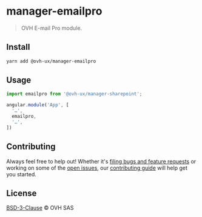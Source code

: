 # manager-emailpro

> OVH E-mail Pro module.

## Install

```sh
yarn add @ovh-ux/manager-emailpro
```

## Usage

```js
import emailpro from '@ovh-ux/manager-sharepoint';

angular.module('App', [
  '…',
  emailpro,
  '…',
])
```

## Contributing

Always feel free to help out! Whether it's [filing bugs and feature requests](https://github.com/ovh-ux/manager/issues/new) or working on some of the [open issues](https://github.com/ovh-ux/manager/issues), our [contributing guide](CONTRIBUTING.md) will help get you started.

## License

[BSD-3-Clause](LICENSE) © OVH SAS
